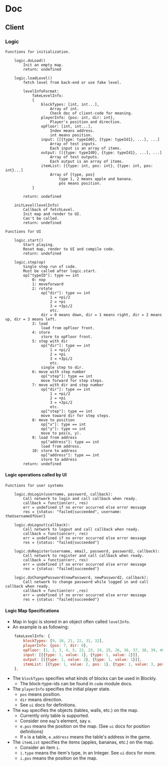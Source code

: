 # Doc

## Client

### Logic

	Functions for initialization.

		logic.doLoad()
			Init an empty map.
			return: undefined

		logic.loadLevel()
			fetch level from back-end or use fake level.

			levelInfoFormat:
				fakeLevelInfo:
				{
					blockTypes: [int, int...],
						Array of int.
						Check doc of client-code for meaning.
					playerInfo: {pos: int, dir: int},
						Player's position and direction.
					opFloor: [int, int...],
						Index means address.
						int means position.
					input: [[{type: typeId0}, {type: typeId1}, ...], ...]
						Array of test inputs.
						Each input is an array of items.
					output: [[{type: typeId0}, {type: typeId1}, ...], ...]
						Array of test outputs.
						Each output is an array of items.
					itemList: [{type: int, pos: int}, {type: int, pos: int}...]
						Array of {type, pos}
							type 1, 2 means apple and banana.
							pos means position.
				}

			return: undefined

		initLevel(levelInfo)
			Callback of fetchLevel.
			Init map and render to UI.
			Can't be called.
			return: undefined

	Functions for UI

		logic.start()
			Start playing.
			Reset map, render to UI and compile code.
			return: undefined

		logic.step(op)
			Single step run of code.
			Must be called after logic.start.
			op["typeID"]: type == int
				0: nop
				1: moveforward
				2: rotate
					op["dir"]: type == int
						1 = +pi/2
						2 = +pi
						3 = +3pi/2
						etc.
					dir = 0 means down, dir = 1 means right, dir = 2 means up, dir = 3 means left.
				3: load
					load from opFloor front.
				4: store
					store to opFloor front.
				5: step with dir
					op["dir"]: type == int
						1 = +pi/2
						2 = +pi
						3 = +3pi/2
						etc.
					single step to dir.
				6: move with step number
					op["step"]: type == int
					move forward for step steps.
				7: move with dir and step number
					op["dir"]: type == int
						1 = +pi/2
						2 = +pi
						3 = +3pi/2
						etc.
					op["step"]: type == int
					move toward dir for step steps.
				8: move to position
					op["x"]: type == int
					op["y"]: type == int
					move to pos(x, y).
				9: load from address
					op["address"]: type == int
					load from address.
				10: store to address
					op["address"]: type == int
					store to address
			return: undefined

#### Logic operations called by UI

	Functions for user systems

		logic.doLogin(username, password, callback):
			Call network to login and call callback when ready.
			callback = function(err, res)
			err = undefined if no error occurred else error message
			res = {status: "failed|succeeded", username: theUsernameOfUser}

		logic.doLogout(callback):
			Call network to logout and call callback when ready.
			callback = function(err, res)
			err = undefined if no error occurred else error message
			res = {status: "failed|succeeded"}

		logic.doRegister(username, email, password, password2, callback):
			Call network to register and call callback when ready.
			callback = function(err, res)
			err = undefined if no error occurred else error message
			res = {status: "failed|succeeded"}

		logic.doChangePassword(newPassword, newPassword2, callback):
			Call network to change password while logged in and call callback when ready.
			callback = function(err ,res)
			err = undefined if no error occurred else error message
			res = {status: "failed|succeeded"}

#### Logic Map Specifications

* Map in logic is stored in an object often called `levelInfo`.
* An example is as following:
```JavaScript
	fakeLevelInfo: {
		blockTypes: [9, 10, 21, 22, 31, 32],
		playerInfo: {pos: 7, dir: 0},
		opFloor: [1, 2, 3, 4, 5, 22, 23, 24, 25, 26, 36, 37, 38, 39, 40, 6, 0],
		input: [[{type: 1, value: 1}, {type: 1, value: 2}]],
		output: [[{type: 1, value: 2}, {type: 1, value: 1}]],
		itemList: [{type: 1, value: 2, pos: 1}, {type: 1, value: 3, pos: 2}]
	},
```
* The `blockTypes` specifies what kinds of blocks can be used in Blockly.
  * The block-type-ids can be found in `code` module docs.
* The `playerInfo` specifies the initial player state.
  * `pos` means position.
  * `dir` means direction.
  * See `ui` docs for definitions.
* The `map` specifies the objects (tables, walls, etc.) on the map.
  * Currently only table is supported.
  * Consider one `map`'s element, say `e`.
  * `e.pos` means the position on the map. (See `ui` docs for position definitions)
  * If `e` is a table, `e.address` means the table's address in the game.
* The `itemList` specifies the items (apples, bananas, etc.) on the map.
  * Consider an item `i`.
  * `i.type` means the item's type, in an Integer. See `ui` docs for more.
  * `i.pos` means the position on the map.
